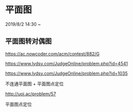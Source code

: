 # 平面图

2019/8/2 14:30 ~

## 平面图转对偶图

https://ac.nowcoder.com/acm/contest/882/G

https://www.lydsy.com/JudgeOnline/problem.php?id=4541 

https://www.lydsy.com/JudgeOnline/problem.php?id=1035

不连通平面图 + 平面图点定位

http://uoj.ac/problem/57

平面图点定位